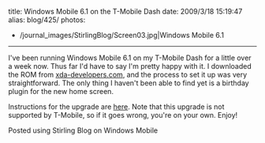 title: Windows Mobile 6.1 on the T-Mobile Dash
date: 2009/3/18 15:19:47
alias: blog/425/
photos:
- /journal_images/StirlingBlog/Screen03.jpg|Windows Mobile 6.1
---
I've been running Windows Mobile 6.1 on my T-Mobile Dash for a little over a week now. Thus far I'd have to say I'm pretty happy with it. I downloaded the ROM from [xda-developers.com](http://www.xda-developers.com/), and the process to set it up was very straightforward. The only thing I haven't been able to find yet is a birthday plugin for the new home screen.

Instructions for the upgrade are [here](http://forum.xda-developers.com/showthread.php?t=415225). Note that this upgrade is not supported by T-Mobile, so if it goes wrong, you're on your own. Enjoy!

Posted using Stirling Blog on Windows Mobile